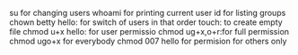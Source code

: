su for changing users
whoami for printing current user
id for listing groups
chown betty hello: for switch of users in that order
touch: to create empty file
chmod u+x hello: for user permissio
chmod ug+x,o+r:for full permission
chmod ugo+x for everybody
chmod 007 hello for permision for others only